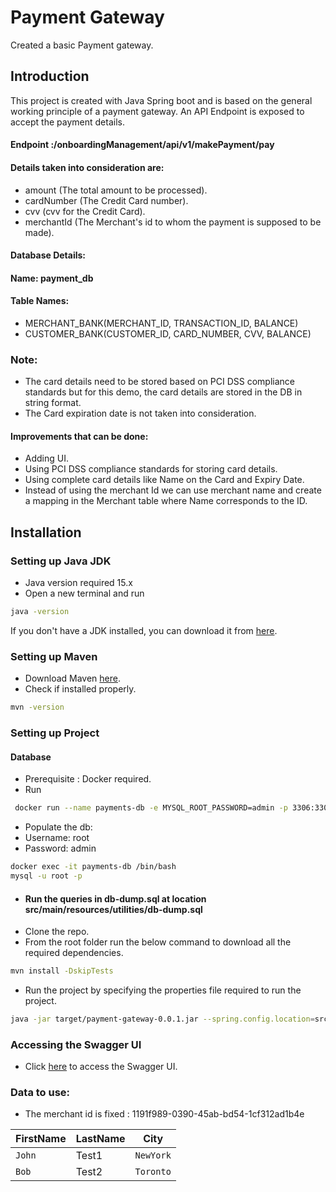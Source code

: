 # Payment Gateway

Created a basic Payment gateway.

## Introduction
This project is created with Java Spring boot and is based on the general working principle of a payment gateway. 
An API Endpoint is exposed to accept the payment details. 

#### Endpoint : ​/onboardingManagement​/api​/v1​/makePayment​/pay

#### Details taken into consideration are:
- amount (The total amount to be processed).
- cardNumber (The Credit Card number).
- cvv (cvv for the Credit Card).
- merchantId (The Merchant's id to whom the payment is supposed to be made).

#### Database Details:




#### Name: payment_db

#### Table Names:

- MERCHANT_BANK(MERCHANT_ID, TRANSACTION_ID, BALANCE)
- CUSTOMER_BANK(CUSTOMER_ID, CARD_NUMBER, CVV, BALANCE)


### Note:
- The card details need to be stored based on PCI DSS compliance standards but for this demo, the card details are stored in the DB in string format.
- The Card expiration date is not taken into consideration.
#### Improvements that can be done:
- Adding UI.
- Using PCI DSS compliance standards for storing card details.
- Using complete card details like Name on the Card and Expiry Date.
- Instead of using the merchant Id we can use merchant name and create a mapping in the Merchant table where Name corresponds to the ID.
  


## Installation

### Setting up Java JDK

- Java version required 15.x
- Open a new terminal and run 
```bash
java -version
```
If you don't have a JDK installed, you can download it from [here](https://www.oracle.com/java/technologies/javase/jdk15-archive-downloads.html).


### Setting up Maven
- Download Maven [here](https://maven.apache.org/download.cgi).
- Check if installed properly.
```bash
mvn -version
```


### Setting up Project

#### Database
- Prerequisite : Docker required.
- Run
```bash
 docker run --name payments-db -e MYSQL_ROOT_PASSWORD=admin -p 3306:3306 -d mysql:8.0 
```
- Populate the db: 
- Username: root 
- Password: admin
```bash
docker exec -it payments-db /bin/bash 
mysql -u root -p 
 ```
- #### Run the queries in db-dump.sql at location src/main/resources/utilities/db-dump.sql
- Clone the repo.
- From the root folder run the below command to download all the required dependencies.
```bash
mvn install -DskipTests  
```

- Run the project by specifying the properties file required to run the project.
```bash
java -jar target/payment-gateway-0.0.1.jar --spring.config.location=src/main/resources/application.properties 
```

### Accessing the Swagger UI
- Click [here](http://localhost:8082/docs) to access the Swagger UI.


### Data to use:

- The merchant id is fixed : 1191f989-0390-45ab-bd54-1cf312ad1b4e

| FirstName     | LastName      | City   
| ------------- | ------------- | --------    |
| `John`        | Test1         | `NewYork`   |
| `Bob`         | Test2         | `Toronto`   |
